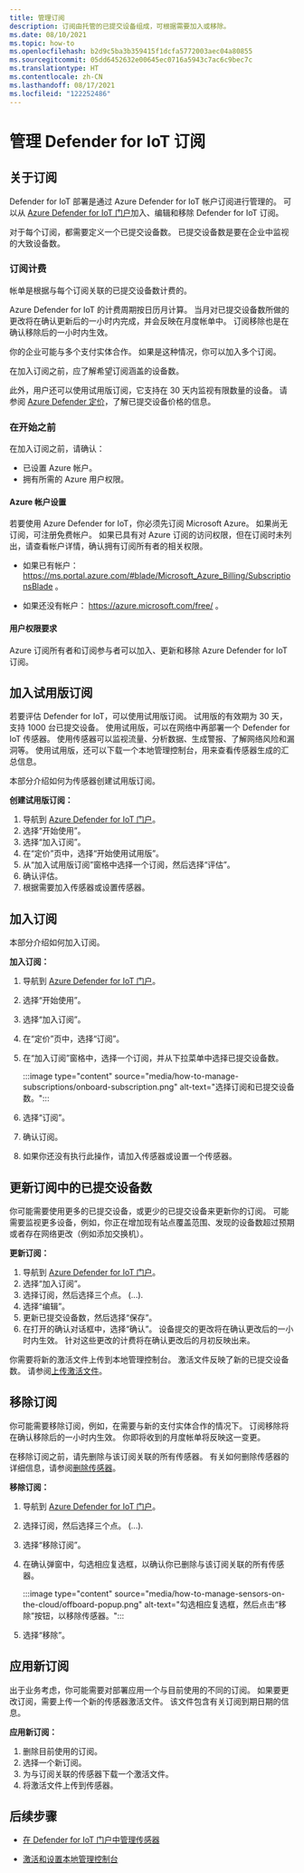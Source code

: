 ```yaml
---
title: 管理订阅
description: 订阅由托管的已提交设备组成，可根据需要加入或移除。
ms.date: 08/10/2021
ms.topic: how-to
ms.openlocfilehash: b2d9c5ba3b359415f1dcfa5772003aec04a80855
ms.sourcegitcommit: 05dd6452632e00645ec0716a5943c7ac6c9bec7c
ms.translationtype: HT
ms.contentlocale: zh-CN
ms.lasthandoff: 08/17/2021
ms.locfileid: "122252486"
---
```

# <a name="manage-defender-for-iot-subscriptions"></a>管理 Defender for IoT 订阅

## <a name="about-subscriptions"></a>关于订阅

Defender for IoT 部署是通过 Azure Defender for IoT 帐户订阅进行管理的。
可以从 [Azure Defender for IoT 门户](https://ms.portal.azure.com/#blade/Microsoft_Azure_IoT_Defender/IoTDefenderDashboard/Getting_Started)加入、编辑和移除 Defender for IoT 订阅。

对于每个订阅，都需要定义一个已提交设备数。 已提交设备数是要在企业中监视的大致设备数。 

### <a name="subscription-billing"></a>订阅计费

帐单是根据与每个订阅关联的已提交设备数计费的。

Azure Defender for IoT 的计费周期按日历月计算。 当月对已提交设备数所做的更改将在确认更新后的一小时内完成，并会反映在月度帐单中。 订阅移除也是在确认移除后的一小时内生效。

你的企业可能与多个支付实体合作。 如果是这种情况，你可以加入多个订阅。

在加入订阅之前，应了解希望订阅涵盖的设备数。

此外，用户还可以使用试用版订阅，它支持在 30 天内监视有限数量的设备。
请参阅 [Azure Defender 定价](https://azure.microsoft.com/pricing/details/azure-defender/)，了解已提交设备价格的信息。

### <a name="before-you-begin"></a>在开始之前

在加入订阅之前，请确认：
- 已设置 Azure 帐户。
- 拥有所需的 Azure 用户权限。
#### <a name="azure-account-setup"></a>Azure 帐户设置

若要使用 Azure Defender for IoT，你必须先订阅 Microsoft Azure。 如果尚无订阅，可注册免费帐户。 如果已具有对 Azure 订阅的访问权限，但在订阅时未列出，请查看帐户详情，确认拥有订阅所有者的相关权限。

- 如果已有帐户： https://ms.portal.azure.com/#blade/Microsoft_Azure_Billing/SubscriptionsBlade 。

- 如果还没有帐户： https://azure.microsoft.com/free/ 。

#### <a name="user-permission-requirements"></a>用户权限要求

Azure 订阅所有者和订阅参与者可以加入、更新和移除 Azure Defender for IoT 订阅。

## <a name="onboard-a-trial-subscription"></a>加入试用版订阅

若要评估 Defender for IoT，可以使用试用版订阅。 试用版的有效期为 30 天，支持 1000 台已提交设备。 使用试用版，可以在网络中再部署一个 Defender for IoT 传感器。 使用传感器可以监视流量、分析数据、生成警报、了解网络风险和漏洞等。 使用试用版，还可以下载一个本地管理控制台，用来查看传感器生成的汇总信息。

本部分介绍如何为传感器创建试用版订阅。

**创建试用版订阅：**

1. 导航到 [Azure Defender for IoT 门户](https://ms.portal.azure.com/#blade/Microsoft_Azure_IoT_Defender/IoTDefenderDashboard/Getting_Started)。
1. 选择“开始使用”。
1. 选择“加入订阅”。
1. 在“定价”页中，选择“开始使用试用版”。
1. 从“加入试用版订阅”窗格中选择一个订阅，然后选择“评估”。
1. 确认评估。
1. 根据需要加入传感器或设置传感器。

## <a name="onboard-a-subscription"></a>加入订阅

本部分介绍如何加入订阅。

**加入订阅：**

1. 导航到 [Azure Defender for IoT 门户](https://ms.portal.azure.com/#blade/Microsoft_Azure_IoT_Defender/IoTDefenderDashboard/Getting_Started)。
1. 选择“开始使用”。
1. 选择“加入订阅”。
1. 在“定价”页中，选择“订阅”。
1. 在“加入订阅”窗格中，选择一个订阅，并从下拉菜单中选择已提交设备数。

   :::image type="content" source="media/how-to-manage-subscriptions/onboard-subscription.png" alt-text="选择订阅和已提交设备数。":::

1. 选择“订阅”。
1. 确认订阅。
1. 如果你还没有执行此操作，请加入传感器或设置一个传感器。

## <a name="update-committed-devices-in-a-subscription"></a>更新订阅中的已提交设备数

你可能需要使用更多的已提交设备，或更少的已提交设备来更新你的订阅。 可能需要监视更多设备，例如，你正在增加现有站点覆盖范围、发现的设备数超过预期或者存在网络更改（例如添加交换机）。

**更新订阅：**
1. 导航到 [Azure Defender for IoT 门户](https://ms.portal.azure.com/#blade/Microsoft_Azure_IoT_Defender/IoTDefenderDashboard/Getting_Started)。
1. 选择“加入订阅”。
1. 选择订阅，然后选择三个点。 (...).
1. 选择“编辑”。
1. 更新已提交设备数，然后选择“保存”。
2. 在打开的确认对话框中，选择“确认”。
设备提交的更改将在确认更改后的一小时内生效。 针对这些更改的计费将在确认更改后的月初反映出来。

你需要将新的激活文件上传到本地管理控制台。 激活文件反映了新的已提交设备数。 请参阅[上传激活文件](how-to-manage-the-on-premises-management-console.md#upload-an-activation-file)。
## <a name="offboard-a-subscription"></a>移除订阅

你可能需要移除订阅，例如，在需要与新的支付实体合作的情况下。 订阅移除将在确认移除后的一小时内生效。
你即将收到的月度帐单将反映这一变更。

在移除订阅之前，请先删除与该订阅关联的所有传感器。 有关如何删除传感器的详细信息，请参阅[删除传感器](how-to-manage-sensors-on-the-cloud.md#delete-a-sensor)。

**移除订阅：**

1. 导航到 [Azure Defender for IoT 门户](https://ms.portal.azure.com/#blade/Microsoft_Azure_IoT_Defender/IoTDefenderDashboard/Getting_Started)。
1. 选择订阅，然后选择三个点。 (...).

1. 选择“移除订阅”。

1. 在确认弹窗中，勾选相应复选框，以确认你已删除与该订阅关联的所有传感器。

    :::image type="content" source="media/how-to-manage-sensors-on-the-cloud/offboard-popup.png" alt-text="勾选相应复选框，然后点击“移除”按钮，以移除传感器。":::

1. 选择“移除”。

## <a name="apply-a-new-subscription"></a>应用新订阅

出于业务考虑，你可能需要对部署应用一个与目前使用的不同的订阅。 如果要更改订阅，需要上传一个新的传感器激活文件。 该文件包含有关订阅到期日期的信息。

**应用新订阅：**

1. 删除目前使用的订阅。
1. 选择一个新订阅。
1. 为与订阅关联的传感器下载一个激活文件。
1. 将激活文件上传到传感器。

## <a name="next-steps"></a>后续步骤

- [在 Defender for IoT 门户中管理传感器](how-to-manage-sensors-on-the-cloud.md)

- [激活和设置本地管理控制台](how-to-activate-and-set-up-your-on-premises-management-console.md)
